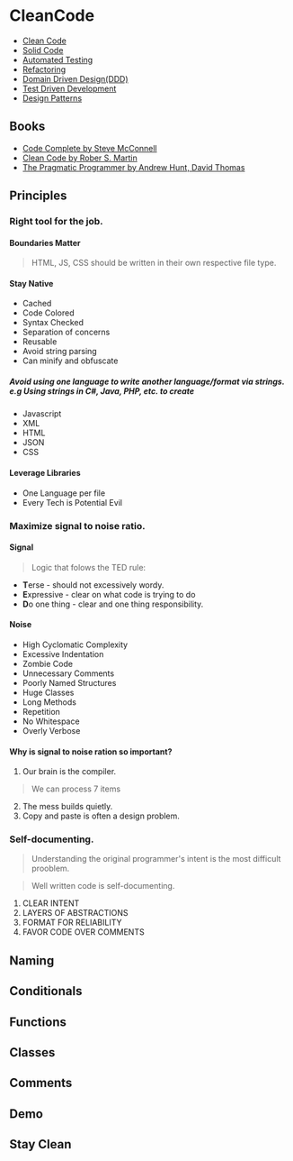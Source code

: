 # CleanCode
- [Clean Code](https://app.pluralsight.com/library/courses/writing-clean-code-humans/table-of-contents)
- [Solid Code](https://www.pluralsight.com/courses/principles-oo-design)
- [Automated Testing](https://app.pluralsight.com/library/courses/automated-testing-fraidy-cats/table-of-contents)
- [Refactoring](https://www.pluralsight.com/courses/refactoring-fundamentals)
- [Domain Driven Design(DDD)](https://www.pluralsight.com/courses/patterns-library)
- [Test Driven Development](https://www.pluralsight.com/courses/outside-in-tdd)
- [Design Patterns](https://app.pluralsight.com/library/courses/patterns-library/)

## Books
- [Code Complete by Steve McConnell](https://www.stevemcconnell.com)
- [Clean Code by Rober S. Martin](https://www.objectmentor.com)
- [The Pragmatic Programmer by Andrew Hunt, David Thomas](https://www.pragprog.com)

## Principles

### Right tool for the job.

#### Boundaries Matter
> HTML, JS, CSS should be written in their own respective file type.

#### Stay Native
- Cached
- Code Colored
- Syntax Checked
- Separation of concerns
- Reusable
- Avoid string parsing
- Can minify and obfuscate

##### Avoid using one language to write another language/format via strings. e.g Using strings in C#, Java, PHP, etc. to create
- Javascript
- XML
- HTML
- JSON
- CSS

#### Leverage Libraries
- One Language per file
- Every Tech is Potential Evil

### Maximize signal to noise ratio.

#### Signal
> Logic that folows the TED rule:
- **T**erse - should not excessively wordy.
- **E**xpressive - clear on what code is trying to do
- **D**o one thing - clear and one thing responsibility.

#### Noise
- High Cyclomatic Complexity
- Excessive Indentation
- Zombie Code
- Unnecessary Comments
- Poorly Named Structures
- Huge Classes
- Long Methods
- Repetition
- No Whitespace
- Overly Verbose

#### Why is signal to noise ration so important?
1. Our brain is the compiler.
> We can process 7 items
2. The mess builds quietly.
3. Copy and paste is often a design problem.

### Self-documenting.
> Understanding the original programmer's intent is the most difficult prooblem.

> Well written code is self-documenting.

1. CLEAR INTENT
2. LAYERS OF ABSTRACTIONS
3. FORMAT FOR RELIABILITY
4. FAVOR CODE OVER COMMENTS
## Naming


## Conditionals
## Functions
## Classes
## Comments
## Demo
## Stay Clean

